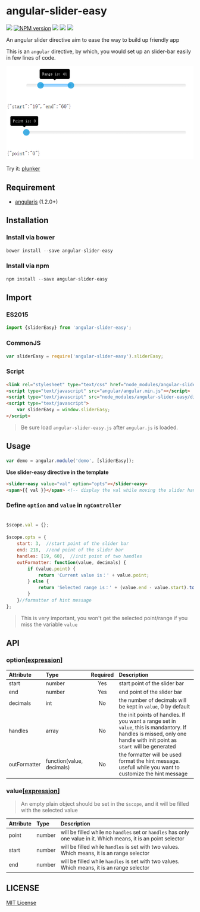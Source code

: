 angular-slider-easy
====================
![][bower-url]
[![NPM version][npm-image]][npm-url]
![][david-url]
![][dt-url]
![][license-url]


An angular slider directive aim to ease the way to build up friendly app

This is an `angular` directive, by which, you would set up an slider-bar easily in few lines of code.

![](https://raw.githubusercontent.com/leftstick/angular-slider-easy/master/docs/img/example.png)

Try it: [plunker](http://plnkr.co/edit/Z2KiyGdlnWlXjhsHu3Ua?p=preview)

## Requirement ##

- [angularjs](http://angularjs.org/) (1.2.0+)

## Installation ##

### Install via bower ###

```JavaScript
bower install --save angular-slider-easy
```

### Install via npm ###

```JavaScript
npm install --save angular-slider-easy
```

## Import ##

### ES2015 ###

```javascript
import {sliderEasy} from 'angular-slider-easy';
```

### CommonJS ###

```javascript
var sliderEasy = require('angular-slider-easy').sliderEasy;
```

### Script ###

```html
<link rel="stylesheet" type="text/css" href="node_modules/angular-slider-easy/dist/angular-slider-easy.css" />
<script type="text/javascript" src="angular/angular.min.js"></script>
<script type="text/javascript" src="node_modules/angular-slider-easy/dist/angular-slider-easy.min.js"></script>
<script type="text/javascript">
    var sliderEasy = window.sliderEasy;
</script>
```

> Be sure load `angular-slider-easy.js` after `angular.js` is loaded.

## Usage ##

```JavaScript
var demo = angular.module('demo', [sliderEasy]);
```

**Use slider-easy directive in the template**

```HTML
<slider-easy value="val" option="opts"></slider-easy>
<span>{{ val }}</span> <!-- display the val while moving the slider handle -->
```

### Define `option` and `value` in `ngController` ###

```JavaScript

$scope.val = {};

$scope.opts = {
    start: 3,  //start point of the slider bar
    end: 218,  //end point of the slider bar
    handles: [19, 60],  //init point of two handles
    outFormatter: function(value, decimals) {
        if (value.point) {
            return 'Current value is：' + value.point;
        } else {
            return 'Selected range is：' + (value.end - value.start).toFixed(decimals);
        }
    }//formatter of hint message
};
```

>This is very important, you won't get the selected point/range if you miss the variable `value`

## API ##

### option[[expression]] ###

| Attribute        | Type           | Required  | Description |
| :------------- |:-------------| :-----:| :-----|
| start | number | Yes | start point of the slider bar |
| end | number | Yes | end point of the slider bar |
| decimals | int | No | the number of decimals will be kept in `value`, 0 by default |
| handles | array | No | the init points of handles. If you want a range set in `value`, this is mandantory. If handles is missed, only one handle with init point as `start` will be generated |
| outFormatter | function(value, decimals) | No | the formatter will be used format the hint message. usefull while you want to customize the hint message |

### value[[expression]] ###

> An empty plain object should be set in the `$scope`, and it will be filled with the selected value

| Attribute        | Type             | Description |
| :------------- |:-------------| :-----|
| point | number | will be filled while no `handles` set or `handles` has only one value in it. Which means, it is an point selector |
| start | number | will be filled while `handles` is set with two values. Which means, it is an range selector |
| end | number | will be filled while `handles` is set with two values. Which means, it is an range selector |

## LICENSE ##

[MIT License](https://raw.githubusercontent.com/leftstick/angular-slider-easy/master/LICENSE)



[expression]: https://docs.angularjs.org/guide/expression
[bower-url]: https://img.shields.io/bower/v/angular-slider-easy.svg
[npm-url]: https://npmjs.org/package/angular-slider-easy
[npm-image]: https://badge.fury.io/js/angular-slider-easy.png
[david-url]: https://david-dm.org/leftstick/angular-slider-easy.png
[dt-url]:https://img.shields.io/npm/dt/angular-slider-easy.svg
[license-url]:https://img.shields.io/npm/l/angular-slider-easy.svg
